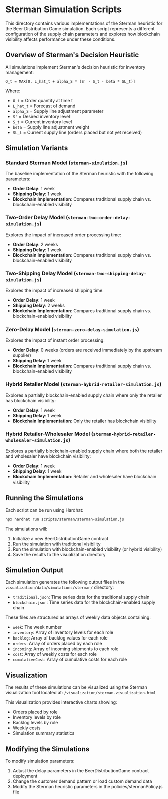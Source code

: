# Sterman Simulation Scripts

This directory contains various implementations of the Sterman heuristic for the Beer Distribution Game simulation. Each script represents a different configuration of the supply chain parameters and explores how blockchain visibility affects performance under these conditions.

## Overview of Sterman's Decision Heuristic

All simulations implement Sterman's decision heuristic for inventory management:

```
O_t = MAX[0, L_hat_t + alpha_S * (S' - S_t - beta * SL_t)]
```

Where:
- `O_t` = Order quantity at time t
- `L_hat_t` = Forecast of demand
- `alpha_S` = Supply line adjustment parameter
- `S'` = Desired inventory level
- `S_t` = Current inventory level
- `beta` = Supply line adjustment weight
- `SL_t` = Current supply line (orders placed but not yet received)

## Simulation Variants

### Standard Sterman Model (`sterman-simulation.js`)

The baseline implementation of the Sterman heuristic with the following parameters:
- **Order Delay**: 1 week
- **Shipping Delay**: 1 week
- **Blockchain Implementation**: Compares traditional supply chain vs. blockchain-enabled visibility

### Two-Order Delay Model (`sterman-two-order-delay-simulation.js`)

Explores the impact of increased order processing time:
- **Order Delay**: 2 weeks
- **Shipping Delay**: 1 week
- **Blockchain Implementation**: Compares traditional supply chain vs. blockchain-enabled visibility

### Two-Shipping Delay Model (`sterman-two-shipping-delay-simulation.js`)

Explores the impact of increased shipping time:
- **Order Delay**: 1 week
- **Shipping Delay**: 2 weeks
- **Blockchain Implementation**: Compares traditional supply chain vs. blockchain-enabled visibility

### Zero-Delay Model (`sterman-zero-delay-simulation.js`)

Explores the impact of instant order processing:
- **Order Delay**: 0 weeks (orders are received immediately by the upstream supplier)
- **Shipping Delay**: 1 week
- **Blockchain Implementation**: Compares traditional supply chain vs. blockchain-enabled visibility

### Hybrid Retailer Model (`sterman-hybrid-retailer-simulation.js`)

Explores a partially blockchain-enabled supply chain where only the retailer has blockchain visibility:
- **Order Delay**: 1 week
- **Shipping Delay**: 1 week
- **Blockchain Implementation**: Only the retailer has blockchain visibility

### Hybrid Retailer-Wholesaler Model (`sterman-hybrid-retailer-wholesaler-simulation.js`)

Explores a partially blockchain-enabled supply chain where both the retailer and wholesaler have blockchain visibility:
- **Order Delay**: 1 week
- **Shipping Delay**: 1 week
- **Blockchain Implementation**: Retailer and wholesaler have blockchain visibility

## Running the Simulations

Each script can be run using Hardhat:

```bash
npx hardhat run scripts/sterman/sterman-simulation.js
```

The simulations will:
1. Initialize a new BeerDistributionGame contract
2. Run the simulation with traditional visibility
3. Run the simulation with blockchain-enabled visibility (or hybrid visibility)
4. Save the results to the visualization directory

## Simulation Output

Each simulation generates the following output files in the `visualization/data/simulations/sterman/` directory:

- `traditional.json`: Time series data for the traditional supply chain
- `blockchain.json`: Time series data for the blockchain-enabled supply chain

These files are structured as arrays of weekly data objects containing:
- `week`: The week number
- `inventory`: Array of inventory levels for each role
- `backlog`: Array of backlog values for each role
- `orders`: Array of orders placed by each role
- `incoming`: Array of incoming shipments to each role
- `cost`: Array of weekly costs for each role
- `cumulativeCost`: Array of cumulative costs for each role

## Visualization

The results of these simulations can be visualized using the Sterman visualization tool located at:
`/visualization/sterman-visualization.html`

This visualization provides interactive charts showing:
- Orders placed by role
- Inventory levels by role
- Backlog levels by role
- Weekly costs
- Simulation summary statistics

## Modifying the Simulations

To modify simulation parameters:
1. Adjust the delay parameters in the BeerDistributionGame contract deployment
2. Change the customer demand pattern or load custom demand data
3. Modify the Sterman heuristic parameters in the policies/stermanPolicy.js file 